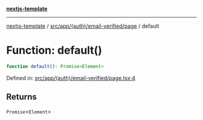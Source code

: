 [**nextjs-template**](README.md)

---

[nextjs-template](README.md) / [src/app/(auth)/email-verified/page](<src.app.(auth).email-verified.page.md>) / default

# Function: default()

```ts
function default(): Promise<Element>
```

Defined in: [src/app/(auth)/email-verified/page.tsx:4](<https://github.com/Its-Satyajit/nextjs-template/blob/c8d81b09293d759cbf04e9bc7e542cc7d90740e6/src/app/(auth)/email-verified/page.tsx#L4>)

## Returns

`Promise`\<`Element`\>
